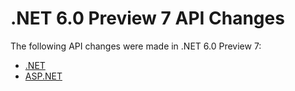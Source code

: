 # .NET 6.0 Preview 7 API Changes

The following API changes were made in .NET 6.0 Preview 7:

- [.NET](./.Net/6.0-preview7.md)
- [ASP.NET](./Asp.Net/6.0-preview7.md)